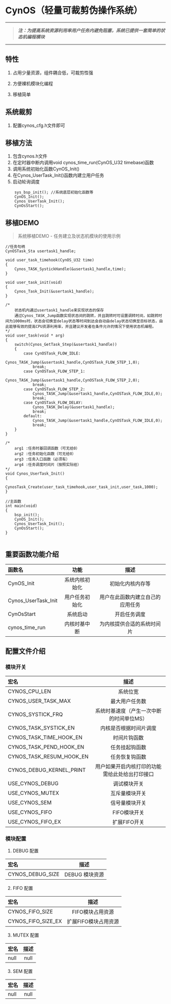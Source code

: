 # CynOS（轻量可裁剪伪操作系统）

___
> ***注：为提高系统资源利用率用户任务内避免阻塞，系统已提供一套简单的状态机编程模块***
___

## 特性
1. 占用少量资源，组件耦合低，可裁剪性强

2. 方便裸机模块化编程

3. 移植简单

## 系统裁剪

1. 配置cynos_cfg.h文件即可
## 移植方法
1. 包含cynos.h文件
2. 在定时器中断内调用void cynos_time_run(CynOS_U32 timebase)函数
3. 调用系统初始化函数CynOS_Init()
4. 在Cynos_UserTask_Init()函数内建立用户任务
5. 启动轮询调度
```
	sys_bsp_init(); //系统底层初始化函数等
	CynOS_Init();
	Cynos_UserTask_Init();
	CynOsStart();
```
## 移植DEMO
> 系统移植DEMO - 任务建立及状态机模块的使用示例
```
//任务句柄
CynOSTask_Sta usertask1_handle;

void user_task_timehook(CynOS_U32 time)
{
	Cynos_TASK_SystickHandle(&usertask1_handle,time);
}

void user_task_init(void)
{
	Cynos_Task_Init(&usertask1_handle);
}

/*             
	状态机内通过usertask1_handle来实现状态的保存
	通过Cynos_TASK_Jump函数实现状态间的跳转，并且跳转时可设置调转时间，如跳转时间为1000ms时，状态会切换至delay状态等时间到达会自动由delay状态切换至目标状态，由此能够有效的提高CPU资源利用率，并且建议开发者在条件允许的情况下使用状态机编程。
*/
void user_task(void * arg)
{
	switch(Cynos_GetTask_Step(&usertask1_handle))
	{
		case CynOSTask_FLOW_IDLE:
			Cynos_TASK_Jump(&usertask1_handle,CynOSTask_FLOW_STEP_1,0);
			break;
		case CynOSTask_FLOW_STEP_1:
			Cynos_TASK_Jump(&usertask1_handle,CynOSTask_FLOW_STEP_2,0);
			break;
		case CynOSTask_FLOW_STEP_2:
			Cynos_TASK_Jump(&usertask1_handle,CynOSTask_FLOW_IDLE,0);
			break;
		case CynOSTask_FLOW_DELAY:
			Cynos_TASK_Delay(&usertask1_handle);
			break;
		default:
			Cynos_TASK_Jump(&usertask1_handle,CynOSTask_FLOW_IDLE,0);
			break;
	}
}

/*             
	arg1 :任务时基回调函数（可无给0）
    arg2 :任务初始化函数（可无给0）
    arg3 :任务入口函数（必须有）
    arg4 :任务调度时间片（按照实际给）
*/
void Cynos_UserTask_Init()
{
	CynosTask_Create(user_task_timehook,user_task_init,user_task,1000);
}

//主函数
int main(void)
{
	bsp_init();
	CynOS_Init();
	Cynos_UserTask_Init();
	CynOsStart();
}


```
## 重要函数功能介绍
| 函数名 | 功能 | 描述 |
| :------------ |:---------------:|:---------------:|
| CynOS_Init      | 系统内核初始化 | 初始化内核内存等 |
| Cynos_UserTask_Init | 用户任务初始化  | 用户在此函数内建立自己的应用任务 |
| CynOsStart 	| 系统启动	| 开启任务调度 |
| cynos_time_run 	| 内核时基中断	| 为内核提供合适的系统时间片 |
## 配置文件介绍

### 模块开关
| 宏名 | 描述 |
| :------------ |:---------------:|
| CYNOS_CPU_LEN      | 系统位宽 |
| CYNOS_USER_TASK_MAX | 最大用户任务数  |
| CYNOS_SYSTICK_FRQ 	| 系统时基速度（产生一次中断的时间单位MS）	|
| CYNOS_TASK_SYSTICK_EN 	| 内核是否根据时间片调度	|
| CYNOS_TASK_TIME_HOOK_EN 	| 时间片钩函数	|
| CYNOS_TASK_PEND_HOOK_EN 	| 任务挂起钩函数	|
| CYNOS_TASK_RESUM_HOOK_EN 	| 任务恢复钩函数	|
| CYNOS_DEBUG_KERNEL_PRINT 	| 用户如果开启内核打印的功能需给此处给出打印接口	|
| USE_CYNOS_DEBUG 	| 调试模块开关	|
| USE_CYNOS_MUTEX 	| 互斥量模块开关	|
| USE_CYNOS_SEM 	| 信号量模块开关	|
| USE_CYNOS_FIFO 	| FIFO模块开关	|
| USE_CYNOS_FIFO_EX 	| 扩展FIFO开关	|

### 模块配置  
1. DEBUG 配置 

| 宏名 | 描述 |
| :------------ |:---------------:|
| CYNOS_DEBUG_SIZE | DEBUG 模块资源 |

2. FIFO 配置 

| 宏名 | 描述 |
| :------------ |:---------------:|
| CYNOS_FIFO_SIZE      | FIFO模块占用资源 |
| CYNOS_FIFO_SIZE_EX | 扩展FIFO模块占用资源  |

3. MUTEX 配置  

| 宏名 | 描述 |
| :------------ |:---------------:|
| null      | null |

3. SEM 配置  

| 宏名 | 描述 |
| :------------ |:---------------:|
| null      | null |

